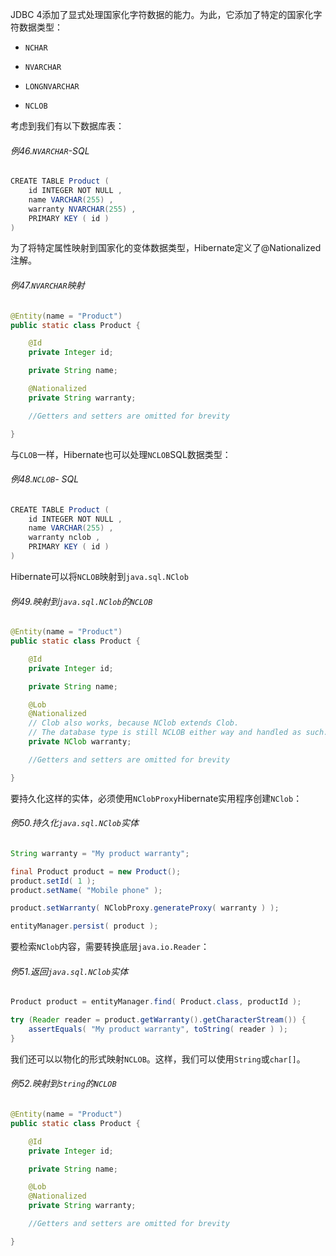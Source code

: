 JDBC 4添加了显式处理国家化字符数据的能力。为此，它添加了特定的国家化字符数据类型：

* `NCHAR`

* `NVARCHAR`

* `LONGNVARCHAR`

* `NCLOB`

考虑到我们有以下数据库表：

###### 例46.`NVARCHAR`-SQL

```java
CREATE TABLE Product (
    id INTEGER NOT NULL ,
    name VARCHAR(255) ,
    warranty NVARCHAR(255) ,
    PRIMARY KEY ( id )
)
```

为了将特定属性映射到国家化的变体数据类型，Hibernate定义了@Nationalized注解。

###### 例47.`NVARCHAR`映射

```java
@Entity(name = "Product")
public static class Product {

    @Id
    private Integer id;

    private String name;

    @Nationalized
    private String warranty;

    //Getters and setters are omitted for brevity

}
```

与`CLOB`一样，Hibernate也可以处理`NCLOB`SQL数据类型：

###### 例48.`NCLOB`- SQL

```java
CREATE TABLE Product (
    id INTEGER NOT NULL ,
    name VARCHAR(255) ,
    warranty nclob ,
    PRIMARY KEY ( id )
)
```

Hibernate可以将`NCLOB`映射到`java.sql.NClob`

###### 例49.映射到`java.sql.NClob`的`NCLOB`

```java
@Entity(name = "Product")
public static class Product {

    @Id
    private Integer id;

    private String name;

    @Lob
    @Nationalized
    // Clob also works, because NClob extends Clob.
    // The database type is still NCLOB either way and handled as such.
    private NClob warranty;

    //Getters and setters are omitted for brevity

}
```

要持久化这样的实体，必须使用`NClobProxy`Hibernate实用程序创建`NClob`：

###### 例50.持久化`java.sql.NClob`实体

```java
String warranty = "My product warranty";

final Product product = new Product();
product.setId( 1 );
product.setName( "Mobile phone" );

product.setWarranty( NClobProxy.generateProxy( warranty ) );

entityManager.persist( product );
```

要检索`NClob`内容，需要转换底层`java.io.Reader`：

###### 例51.返回`java.sql.NClob`实体

```java
Product product = entityManager.find( Product.class, productId );

try (Reader reader = product.getWarranty().getCharacterStream()) {
    assertEquals( "My product warranty", toString( reader ) );
}
```

我们还可以以物化的形式映射`NCLOB`。这样，我们可以使用`String`或`char[]`。

###### 例52.映射到`String`的`NCLOB`

```java
@Entity(name = "Product")
public static class Product {

    @Id
    private Integer id;

    private String name;

    @Lob
    @Nationalized
    private String warranty;

    //Getters and setters are omitted for brevity

}
```



